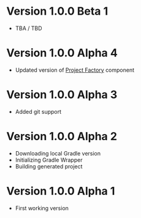 # Version 1.0.0 Beta 1

- TBA / TBD

# Version 1.0.0 Alpha 4

- Updated version of [Project Factory]("https://github.com/milos85vasic/Project-Factory") component

# Version 1.0.0 Alpha 3

- Added git support

# Version 1.0.0 Alpha 2

- Downloading local Gradle version
- Initializing Gradle Wrapper
- Building generated project

# Version 1.0.0 Alpha 1

- First working version
